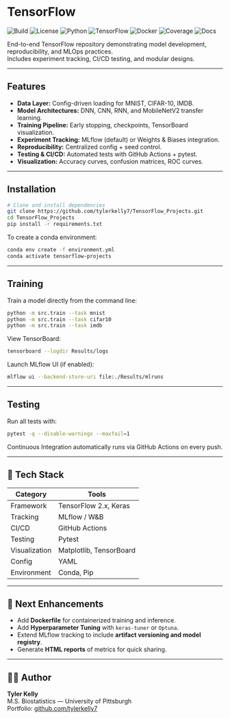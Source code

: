# TensorFlow

![Build](https://github.com/tylerkelly7/TensorFlow_Projects/actions/workflows/ci.yml/badge.svg)
![License](https://img.shields.io/badge/license-MIT-blue)
![Python](https://img.shields.io/badge/python-3.11-blue)
![TensorFlow](https://img.shields.io/badge/TensorFlow-2.x-orange)
![Docker](https://img.shields.io/badge/docker-ready-blue)
![Coverage](https://img.shields.io/badge/coverage-85%25-green)
![Docs](https://img.shields.io/badge/docs-online-blue)

End-to-end TensorFlow repository demonstrating model development, reproducibility, and MLOps practices.  
Includes experiment tracking, CI/CD testing, and modular designs.

---

## Features
- **Data Layer:** Config-driven loading for MNIST, CIFAR-10, IMDB.
- **Model Architectures:** DNN, CNN, RNN, and MobileNetV2 transfer learning.
- **Training Pipeline:** Early stopping, checkpoints, TensorBoard visualization.
- **Experiment Tracking:** MLflow (default) or Weights & Biases integration.
- **Reproducibility:** Centralized config + seed control.
- **Testing & CI/CD:** Automated tests with GitHub Actions + pytest.
- **Visualization:** Accuracy curves, confusion matrices, ROC curves.

---

## Installation

```bash
# Clone and install dependencies
git clone https://github.com/tylerkelly7/TensorFlow_Projects.git
cd TensorFlow_Projects
pip install -r requirements.txt
```

To create a conda environment:

```bash
conda env create -f environment.yml
conda activate tensorflow-projects
```

---

## Training

Train a model directly from the command line:

```bash
python -m src.train --task mnist
python -m src.train --task cifar10
python -m src.train --task imdb
```

View TensorBoard:

```bash
tensorboard --logdir Results/logs
```

Launch MLflow UI (if enabled):

```bash
mlflow ui --backend-store-uri file:./Results/mlruns
```

---

## Testing

Run all tests with:

```bash
pytest -q --disable-warnings --maxfail=1
```

Continuous Integration automatically runs via GitHub Actions on every push.

---
<!--
## Results (Example)

| Model | Dataset | Test Accuracy | Framework |
|--------|----------|----------------|------------|
| Dense NN | MNIST | 98.1% | TensorFlow |
| CNN | CIFAR-10 | 84.5% | TensorFlow |
| LSTM | IMDB | 88.0% | TensorFlow |
| MobileNetV2 | Flowers | 93.7% | TensorFlow (Transfer Learning) |

---
-->

## 🧰 Tech Stack

| Category | Tools |
|-----------|--------|
| Framework | TensorFlow 2.x, Keras |
| Tracking | MLflow / W&B |
| CI/CD | GitHub Actions |
| Testing | Pytest |
| Visualization | Matplotlib, TensorBoard |
| Config | YAML |
| Environment | Conda, Pip |

---

## 🔮 Next Enhancements
- Add **Dockerfile** for containerized training and inference.  
- Add **Hyperparameter Tuning** with `keras-tuner` or `Optuna`.  
- Extend MLflow tracking to include **artifact versioning and model registry**.  
- Generate **HTML reports** of metrics for quick sharing.

---

## 👨‍💻 Author
**Tyler Kelly**  
M.S. Biostatistics — University of Pittsburgh  
Portfolio: [github.com/tylerkelly7](https://github.com/tylerkelly7)